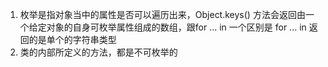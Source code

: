 1. 枚举是指对象当中的属性是否可以遍历出来，Object.keys() 方法会返回由一个给定对象的自身可枚举属性组成的数组，跟for ... in 一个区别是 for ... in 返回的是单个的字符串类型
2. 类的内部所定义的方法，都是不可枚举的
